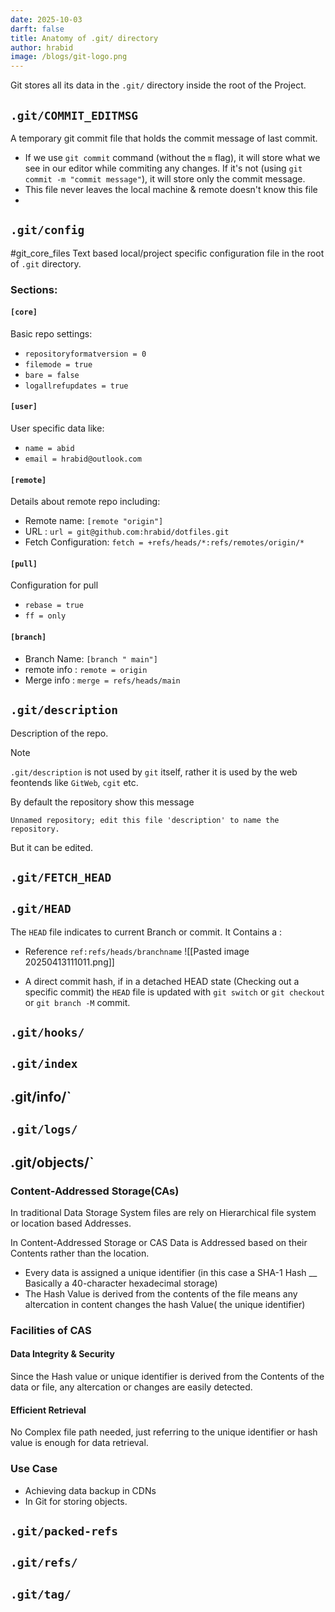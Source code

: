 ```yaml
---
date: 2025-10-03
darft: false
title: Anatomy of .git/ directory
author: hrabid
image: /blogs/git-logo.png
---
```

Git stores all its data in the `.git/` directory inside the root of the Project. 
## `.git/COMMIT_EDITMSG`
A temporary git commit file that holds the commit message of last commit. 
- If we use `git commit` command  (without the `m` flag), it will store what we see in our editor while commiting any changes.  If it's not (using `git commit -m "commit message"`),  it will store only the commit message. 
- This file never leaves the local machine & remote doesn't know this file
- 
## `.git/config`
#git_core_files
Text based local/project specific configuration file in  the root of `.git` directory. 

### Sections: 
#### `[core]`
Basic repo settings: 

- `repositoryformatversion = 0`
- `filemode = true`
- `bare = false`
- `logallrefupdates = true`

#### `[user]`
User specific data like:
- `name = abid`
- `email = hrabid@outlook.com` 
#### `[remote]`
Details about remote repo including:
- Remote name: `[remote "origin"]`
- URL : `url = git@github.com:hrabid/dotfiles.git`
- Fetch Configuration: `fetch = +refs/heads/*:refs/remotes/origin/*` 

#### `[pull]`
Configuration for pull
- `rebase = true`
- `ff = only`

#### `[branch]`
- Branch Name: `[branch " main"]`
- remote info : `remote = origin`
- Merge info : `merge = refs/heads/main`

## `.git/description`
Description of the repo.
> [!note]
> `.git/description` is not used by `git` itself, rather it is used by the web feontends like `GitWeb`, `cgit` etc.

By default the repository show this message 
```
Unnamed repository; edit this file 'description' to name the repository.
```
But it can be edited. 

## `.git/FETCH_HEAD`


## `.git/HEAD`

The `HEAD` file indicates to current Branch or commit. 
It Contains a : 
- Reference `ref:refs/heads/branchname`
![[Pasted image 20250413111011.png]]

- A direct commit hash, if in a detached HEAD state (Checking out a specific commit)
 the `HEAD` file is updated with `git switch` or `git checkout` or `git branch -M` commit. 

## `.git/hooks/`

## `.git/index`

## .git/info/`

## `.git/logs/`
## .git/objects/`
### Content-Addressed Storage(CAs)

In traditional Data Storage System files are rely on Hierarchical file system or location based Addresses. 

In Content-Addressed Storage or CAS Data is Addressed based on their Contents rather than the location. 
- Every data is assigned a unique identifier (in this case a SHA-1 Hash __ Basically a 40-character hexadecimal storage)
- The Hash Value is derived from the contents of the file means any altercation in content changes the hash Value( the unique identifier)

### Facilities of CAS
#### Data Integrity & Security 
Since the Hash value or unique identifier is derived from the Contents of the data or file, any altercation or changes are easily detected. 

#### Efficient Retrieval
No Complex file path needed, just referring to the unique identifier or hash value is enough for data retrieval.

### Use Case 
- Achieving data backup in CDNs
- In Git for storing objects.


## `.git/packed-refs`

## `.git/refs/`

## `.git/tag/`


